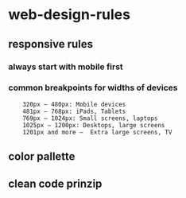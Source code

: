 # web-design-rules

## responsive rules

### always start with mobile first 

### common breakpoints for widths of devices

        320px — 480px: Mobile devices
        481px — 768px: iPads, Tablets
        769px — 1024px: Small screens, laptops
        1025px — 1200px: Desktops, large screens
        1201px and more —  Extra large screens, TV

## color pallette

## clean code prinzip
